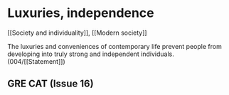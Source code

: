 # Luxuries, independence

[[Society and individuality]], [[Modern society]]

The luxuries and conveniences of contemporary life prevent people from developing into truly strong and independent individuals.
(004/[[Statement]])

## GRE CAT (Issue 16)